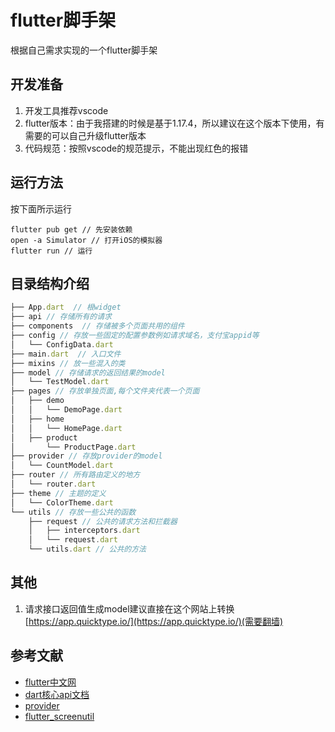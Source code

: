 # flutter脚手架
根据自己需求实现的一个flutter脚手架

##  开发准备

1. 开发工具推荐vscode
2. flutter版本：由于我搭建的时候是基于1.17.4，所以建议在这个版本下使用，有需要的可以自己升级flutter版本
3. 代码规范：按照vscode的规范提示，不能出现红色的报错

##  运行方法

按下面所示运行

```
flutter pub get // 先安装依赖
open -a Simulator // 打开iOS的模拟器
flutter run // 运行
```



## 目录结构介绍

```javascript
├── App.dart  // 根widget
├── api // 存储所有的请求
├── components  // 存储被多个页面共用的组件
├── config // 存放一些固定的配置参数例如请求域名，支付宝appid等
│   └── ConfigData.dart
├── main.dart  // 入口文件
├── mixins // 放一些混入的类
├── model // 存储请求的返回结果的model
│   └── TestModel.dart
├── pages // 存放单独页面,每个文件夹代表一个页面
│   ├── demo
│   │   └── DemoPage.dart
│   ├── home
│   │   └── HomePage.dart
│   ├── product
│       └── ProductPage.dart
├── provider // 存放provider的model
│   └── CountModel.dart
├── router // 所有路由定义的地方
│   └── router.dart
├── theme // 主题的定义
│   └── ColorTheme.dart
└── utils // 存放一些公共的函数
    ├── request // 公共的请求方法和拦截器
    │   ├── interceptors.dart
    │   └── request.dart
    └── utils.dart // 公共的方法
```

##  

##  其他

1. 请求接口返回值生成model建议直接在这个网站上转换[https://app.quicktype.io/](https://app.quicktype.io/)(需要翻墙)



##  参考文献

- [flutter中文网](https://flutter.cn/)
- [dart核心api文档](https://api.dart.dev/stable/2.9.2/dart-core/dart-core-library.html)
- [provider](https://pub.flutter-io.cn/packages?q=provider)
- [flutter_screenutil](https://pub.flutter-io.cn/packages/flutter_screenutil)